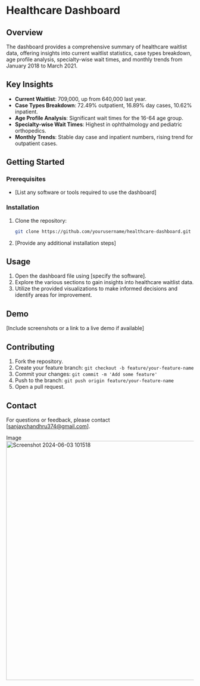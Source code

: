 # Healthcare Dashboard

## Overview

The dashboard provides a comprehensive summary of healthcare waitlist data, offering insights into current waitlist statistics, case types breakdown, age profile analysis, specialty-wise wait times, and monthly trends from January 2018 to March 2021.

## Key Insights

- **Current Waitlist**: 709,000, up from 640,000 last year.
- **Case Types Breakdown**: 72.49% outpatient, 16.89% day cases, 10.62% inpatient.
- **Age Profile Analysis**: Significant wait times for the 16-64 age group.
- **Specialty-wise Wait Times**: Highest in ophthalmology and pediatric orthopedics.
- **Monthly Trends**: Stable day case and inpatient numbers, rising trend for outpatient cases.

## Getting Started

### Prerequisites

- [List any software or tools required to use the dashboard]

### Installation

1. Clone the repository:
   ```bash
   git clone https://github.com/yourusername/healthcare-dashboard.git
   ```

2. [Provide any additional installation steps]

## Usage

1. Open the dashboard file using [specify the software].
2. Explore the various sections to gain insights into healthcare waitlist data.
3. Utilize the provided visualizations to make informed decisions and identify areas for improvement.

## Demo

[Include screenshots or a link to a live demo if available]

## Contributing

1. Fork the repository.
2. Create your feature branch: `git checkout -b feature/your-feature-name`
3. Commit your changes: `git commit -m 'Add some feature'`
4. Push to the branch: `git push origin feature/your-feature-name`
5. Open a pull request.

## Contact

For questions or feedback, please contact [sanjaychandhru374@gmail.com].

Image
<img width="641" alt="Screenshot 2024-06-03 101518" src="https://github.com/Sanjaychandhru2002/Healthcare-Dashboard/assets/122144682/23d03743-37ef-428a-9cde-c08aa3d65ed1">

